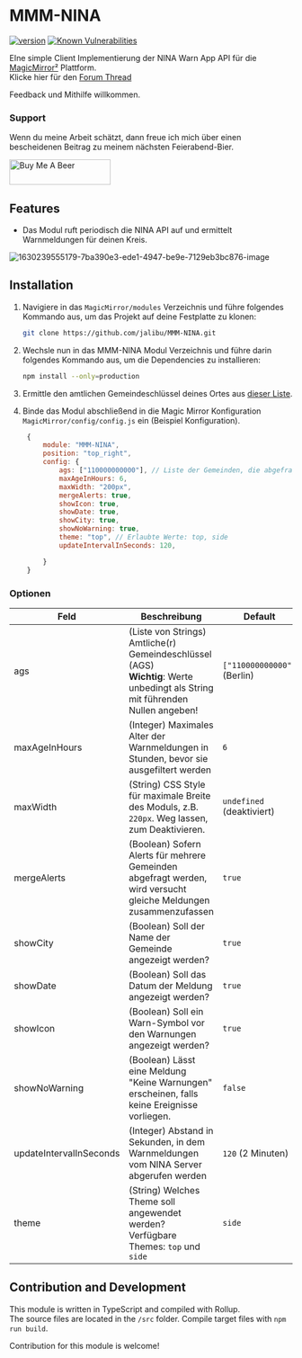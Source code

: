 # MMM-NINA

[![version](https://img.shields.io/github/package-json/v/jalibu/MMM-NINA)](https://github.com/jalibu/MMM-NINA/releases) [![Known Vulnerabilities](https://snyk.io/test/github/jalibu/MMM-NINA/badge.svg?targetFile=package.json)](https://snyk.io/test/github/jalibu/MMM-NINA?targetFile=package.json)

EIne simple Client Implementierung der NINA Warn App API für die [MagicMirror²](https://magicmirror.builders/) Plattform.  
Klicke hier für den [Forum Thread](https://forum.magicmirror.builders/topic/15429/mmm-nina)

Feedback und Mithilfe willkommen.

### Support

Wenn du meine Arbeit schätzt, dann freue ich mich über einen bescheidenen Beitrag zu meinem nächsten Feierabend-Bier.

<a href="https://www.buymeacoffee.com/jalibu" target="_blank"><img src="https://www.buymeacoffee.com/assets/img/custom_images/orange_img.png" alt="Buy Me A Beer" style="height: 45px !important;width: 180px !important;" ></a>

## Features

- Das Modul ruft periodisch die NINA API auf und ermittelt Warnmeldungen für deinen Kreis.

![1630239555179-7ba390e3-ede1-4947-be9e-7129eb3bc876-image](https://user-images.githubusercontent.com/25933231/132957121-e0fccb58-2a28-4989-b325-968013018df7.png)

## Installation

1. Navigiere in das `MagicMirror/modules` Verzeichnis und führe folgendes Kommando aus, um das Projekt auf deine Festplatte zu klonen:

   ```bash
   git clone https://github.com/jalibu/MMM-NINA.git
   ```

2. Wechsle nun in das MMM-NINA Modul Verzeichnis und führe darin folgendes Kommando aus, um die Dependencies zu installieren:
   ```bash
   npm install --only=production
   ```
3. Ermittle den amtlichen Gemeindeschlüssel deines Ortes aus [dieser Liste](https://www.xrepository.de/api/xrepository/urn:de:bund:destatis:bevoelkerungsstatistik:schluessel:rs_2021-07-31/download/Regionalschl_ssel_2021-07-31.json).

4. Binde das Modul abschließend in die Magic Mirror Konfiguration `MagicMirror/config/config.js` ein (Beispiel Konfiguration).

   ```javascript
    {
        module: "MMM-NINA",
        position: "top_right",
        config: {
            ags: ["110000000000"], // Liste der Gemeinden, die abgefragt werden sollen
            maxAgeInHours: 6,
            maxWidth: "200px",
            mergeAlerts: true,
            showIcon: true,
            showDate: true,
            showCity: true,
            showNoWarning: true,
            theme: "top", // Erlaubte Werte: top, side
            updateIntervalInSeconds: 120,

        }
    }
   ```

### Optionen

| Feld                    | Beschreibung                                                                                                                                        | Default                   |
| ----------------------- | --------------------------------------------------------------------------------------------------------------------------------------------------- | ------------------------- |
| ags                     | (Liste von Strings) Amtliche(r) Gemeindeschlüssel (AGS)<br>**Wichtig**: Werte unbedingt als String mit führenden Nullen angeben! | `["110000000000"]` (Berlin) |
| maxAgeInHours           | (Integer) Maximales Alter der Warnmeldungen in Stunden, bevor sie ausgefiltert werden                                                               | `6`                       |
| maxWidth                | (String) CSS Style für maximale Breite des Moduls, z.B. `220px`. Weg lassen, zum Deaktivieren.                                                      | `undefined` (deaktiviert) |
| mergeAlerts             | (Boolean) Sofern Alerts für mehrere Gemeinden abgefragt werden, wird versucht gleiche Meldungen zusammenzufassen                                    | `true`                    |
| showCity                | (Boolean) Soll der Name der Gemeinde angezeigt werden?                                                                                              | `true`                    |
| showDate                | (Boolean) Soll das Datum der Meldung angezeigt werden?                                                                                              | `true`                    |
| showIcon                | (Boolean) Soll ein Warn-Symbol vor den Warnungen angezeigt werden?                                                                                  | `true`                    |
| showNoWarning           | (Boolean) Lässt eine Meldung "Keine Warnungen" erscheinen, falls keine Ereignisse vorliegen.                                                        | `false`                   |
| updateIntervalInSeconds | (Integer) Abstand in Sekunden, in dem Warnmeldungen vom NINA Server abgerufen werden                                                                | `120` (2 Minuten)         |
| theme                   | (String) Welches Theme soll angewendet werden?<br> Verfügbare Themes: `top` und `side`                                                              | `side`                     |

## Contribution and Development

This module is written in TypeScript and compiled with Rollup.  
The source files are located in the `/src` folder.
Compile target files with `npm run build`.

Contribution for this module is welcome!
